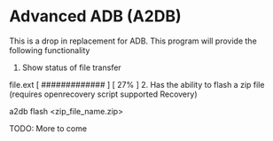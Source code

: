 Advanced ADB (A2DB)
====

This is a drop in replacement for ADB. This program will provide the following functionality

1. Show status of file transfer

  file.ext [ #############               ] [ 27% ]
2. Has the ability to flash a zip file (requires openrecovery script supported Recovery)

  a2db flash <zip_file_name.zip>


TODO: More to come
